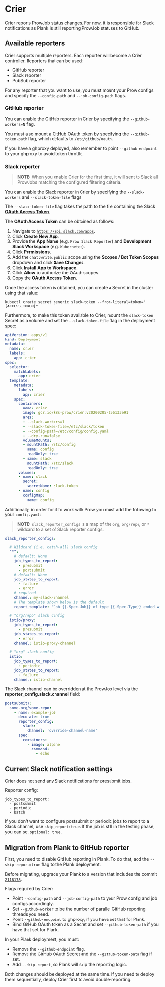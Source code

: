 # Crier

Crier reports ProwJob status changes. For now, it is responsible for Slack notifications as Plank is still reporting ProwJob statuses to GitHub.

## Available reporters

Crier supports multiple reporters. Each reporter will become a Crier controller. Reporters that can be used:
- GitHub reporter
- Slack reporter
- PubSub reporter

For any reporter that you want to use, you must mount your Prow configs and specify the `--config-path` and `--job-config-path` flags.

### GitHub reporter

You can enable the GitHub reporter in Crier by specifying the `--github-workers=N` flag.

You must also mount a GitHub OAuth token by specifying the `--github-token-path` flag, which defaults to `/etc/github/oauth`.

If you have a ghproxy deployed, also remember to point `--github-endpoint` to your ghproxy to avoid token throttle.

### Slack reporter

> **NOTE:** When you enable Crier for the first time, it will sent to Slack all ProwJobs matching the configured filtering criteria.

You can enable the Slack reporter in Crier by specifying the `--slack-workers` and `--slack-token-file` flags.

The `--slack-token-file` flag takes the path to the file containing the Slack [**OAuth Access Token**](https://api.slack.com/docs/oauth).

The **OAuth Access Token** can be obtained as follows:

1. Navigate to [`https://api.slack.com/apps`](https://api.slack.com/apps).
1. Click **Create New App**.
1. Provide the **App Name** (e.g. `Prow Slack Reporter`) and **Development Slack Workspace** (e.g. `Kubernetes`).
1. Click **Permissions**.
1. Add the `chat:write.public` scope using the **Scopes / Bot Token Scopes** dropdown and click **Save Changes**.
1. Click **Install App to Workspace**.
1. Click **Allow** to authorize the OAuth scopes.
1. Copy the **OAuth Access Token**.

Once the access token is obtained, you can create a Secret in the cluster using that value:

```shell
kubectl create secret generic slack-token --from-literal=token="{ACCESS_TOKEN}"
```

Furthermore, to make this token available to Crier, mount the `slack-token` Secret as a volume and set the `--slack-token-file` flag in the deployment spec:

```yaml
apiVersion: apps/v1
kind: Deployment
metadata:
  name: crier
  labels:
    app: crier
spec:
  selector:
    matchLabels:
      app: crier
  template:
    metadata:
      labels:
        app: crier
    spec:
      containers:
      - name: crier
        image: gcr.io/k8s-prow/crier:v20200205-656133e91
        args:
        - --slack-workers=1
        - --slack-token-file=/etc/slack/token
        - --config-path=/etc/config/config.yaml
        - --dry-run=false
        volumeMounts:
        - mountPath: /etc/config
          name: config
          readOnly: true
        - name: slack
          mountPath: /etc/slack
          readOnly: true
      volumes:
      - name: slack
        secret:
          secretName: slack-token
      - name: config
        configMap:
          name: config
```

Additionally, in order for it to work with Prow you must add the following to your `config.yaml`:

> **NOTE:** `slack_reporter_configs` is a map of the `org`, `org/repo`, or `*` wildcard to a set of Slack reporter configs.

```yaml
slack_reporter_configs:

  # Wildcard (i.e. catch-all) slack config
  "*":
    # default: None
    job_types_to_report:
      - presubmit
      - postsubmit
    # default: None
    job_states_to_report:
      - failure
      - error
    # required
    channel: my-slack-channel
    # The template shown below is the default
    report_template: "Job {{.Spec.Job}} of type {{.Spec.Type}} ended with state {{.Status.State}}. <{{.Status.URL}}|View logs>"

  # "org/repo" slack config
  istio/proxy:
    job_types_to_report:
      - presubmit
    job_states_to_report:
      - error
    channel: istio-proxy-channel

  # "org" slack config
  istio:
    job_types_to_report:
      - periodic
    job_states_to_report:
      - failure
    channel: istio-channel
```

The Slack channel can be overridden at the ProwJob level via the **reporter_config.slack.channel** field:

```yaml
postsubmits:
  some-org/some-repo:
    - name: example-job
      decorate: true
      reporter_config:
        slack:
          channel: 'override-channel-name'
      spec:
        containers:
          - image: alpine
            command:
              - echo
```

## Current Slack notification settings

Crier does not send any Slack notifications for presubmit jobs.

Reporter config:

```
job_types_to_report:
  - postsubmit
  - periodic
  - batch
```

If you don't want to configure postsubmit or periodic jobs to report to a Slack channel, use `skip_report:true`.
If the job is still in the testing phase, you can set `optional: true`.

## Migration from Plank to GitHub reporter

First, you need to disable GitHub reporting in Plank. To do that, add the `--skip-report=true` flag to the Plank deployment.

Before migrating, upgrade your Plank to a version that includes the commit [`2118178`](https://github.com/kubernetes/test-infra/pull/10975/commits/211817826fc3c4f3315a02e46f3d6aa35573d22f).

Flags required by Crier:
- Point `--config-path` and `--job-config-path` to your Prow config and job configs accordingly.
- Set `--github-worker` to be the number of parallel GitHub reporting threads you need.
- Point `--github-endpoint` to ghproxy, if you have set that for Plank.
- Bind GitHub OAuth token as a Secret and set `--github-token-path` if you have that set for Plank.

In your Plank deployment, you must:
- Remove the `--github-endpoint` flag.
- Remove the GitHub OAuth Secret and the `--github-token-path` flag if set.
- Add `--skip-report`, so Plank will skip the reporting logic.

Both changes should be deployed at the same time. If you need to deploy them sequentially, deploy Crier first to avoid double-reporting.
